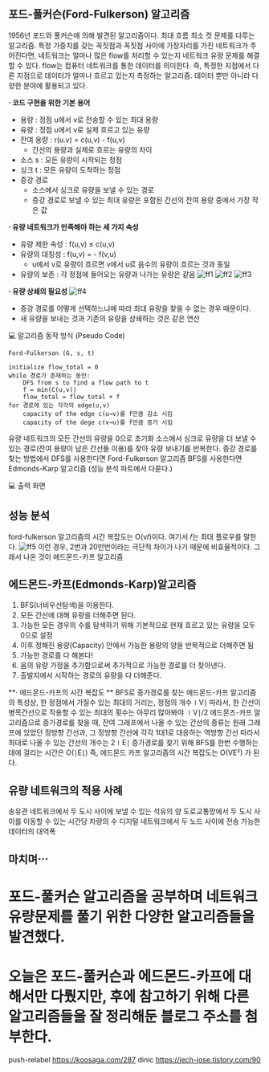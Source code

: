 포드-풀커슨(Ford-Fulkerson) 알고리즘
------------------
1956년 포드와 풀커슨에 의해 발견된 알고리즘이다. 최대 흐름 최소 컷 문제를 다루는 알고리즘. 특정 가중치를 갖는 꼭짓점과 꼭짓점 사이에 가장자리를 가진 네트워크가 주어진다면, 네트워크는 얼마나 많은 flow를 처리할 수 있는지 네트워크 유량 문제를 해결 할 수 있다. flow는 컴퓨터 네트워크를 통한 데이터를 의미한다. 즉, 특정한 지점에서 다른 지점으로 데이터가 얼마나 흐르고 있는지 측정하는 알고리즘. 데이터 뿐만 아니라 다양한 분야에 활용되고 있다.
 
**⋅ 코드 구현을 위한 기본 용어**
- 용량 : 정점 u에서 v로 전송할 수 있는 최대 용량
- 유량 : 정점 u에서 v로 실제 흐르고 있는 유량
- 잔여 용량 : r(u.v) = c(u,v) - f(u,v)
  - 간선의 용량과 실제로 흐르는 유량의 차이
- 소스 s : 모든 유량이 시작되는 정점
- 싱크 t : 모든 유량이 도착하는 정점
- 증강 경로
  - 소스에서 싱크로 유량을 보낼 수 있는 경로
  - 증강 경로로 보낼 수 있는 최대 유량은 포함된 간선의 잔여 용량 중에서 가장 작은 값

**⋅ 유량 네트워크가 만족해야 하는 세 가지 속성**
- 유량 제한 속성 : f(u,v) ≤ c(u,v)
- 유량의 대칭성 : f(u,v) = - f(v,u)
  - u에서 v로 유량이 흐르면 v에서 u로 음수의 유량이 흐르는 것과 동일
- 유량의 보존 : 각 정점에 들어오는 유량과 나가는 유량은 같음
![ff1](https://user-images.githubusercontent.com/101931446/165816278-1f106e32-4e73-481f-9421-b00a58f2dfd7.jpg)
![ff2](https://user-images.githubusercontent.com/101931446/165816335-d78a3bb4-7ecd-4dca-92c1-e016c94decaf.jpg)
![ff3](https://user-images.githubusercontent.com/101931446/165816383-22c82386-1f78-4921-a0d4-dd05a65ffca2.jpg)

**⋅ 유량 상쇄의 필요성**
![ff4](https://user-images.githubusercontent.com/101931446/165816432-604fee70-4095-4d30-a770-2df2d62d6b4c.jpg)
- 증강 경로를 어떻게 선택하느냐에 따라 최대 유량을 찾을 수 없는 경우 때문이다.
- 새 유량을 보내는 것과 기존의 유량을 상쇄하는 것은 같은 연산


💻 알고리즘 동작 방식 (Pseudo Code)
```
Ford-Fulkerson (G, s, t)

initialize flow_total = 0
while 경로가 존재하는 동안:
	DFS from s to find a flow path to t
	f = min(C(u,v))
	flow_total = flow_total + f
for 경로에 있는 각각의 edge(u,v)
	capacity of the edge c(u→v)를 f만큼 감소 시킴
	capacity of the dege c(v→u)를 f만큼 증가 시킴
 ```

유량 네트워크의 모든 간선의 유량을 0으로 초기화
소스에서 싱크로 유량을 더 보낼 수 있는 경로(잔여 용량이 남은 간선들 이용)를 찾아 유량 보내기를 반복한다.
증강 경로를 찾는 방법에서 DFS를 사용한다면 Ford-Fulkerson 알고리즘
BFS를 사용한다면 Edmonds-Karp 알고리즘 (성능 분석 파트에서 다룬다.)


💻 출력 화면


성능 분석
------------------
ford-fulkerson 알고리즘의 시간 복잡도는 O(v𝑓)이다. 여기서 𝑓는 최대 플로우를 말한다.
![ff5](https://user-images.githubusercontent.com/101931446/165816475-02e5dca4-78cd-4c1c-8a86-d7771b1dae99.jpg)
이런 경우, 2번과 20만번이라는 극단적 차이가 나기 때문에 비효율적이다.
그래서 나온 것이 에드몬드-카프 알고리즘


에드몬드-카프(Edmonds-Karp)알고리즘
------------------
1) BFS(너비우선탐색)을 이용한다.
2) 모든 간선에 대해 유량을 더해주면 된다.
3) 가능한 모든 경우의 수를 탐색하기 위해 기본적으로 현재 흐르고 있는 유량을 모두 0으로 설정
4) 이후 정해진 용량(Capacity) 안에서 가능한 용량의 양을 반복적으로 더해주면 됨
5) 가능한 경로를 다 해본다!
6) 음의 유량 가정을 추가함으로써 추가적으로 가능한 경로를 더 찾아낸다.
7) 출발지에서 시작하는 경로의 유량을 다 더해준다.

**⋅ 에드몬드-카프의 시간 복잡도 **
BFS로 증가경로를 찾는 에드몬드-카프 알고리즘의 특성상, 한 정점에서 가질수 있는 최대의 거리는, 정점의 개수∣V∣
따라서, 한 간선이 병목간선으로 작용할 수 있는 최대의 횟수는 아무리 많아봐야 ∣V∣/2
에드몬즈-카프 알고리즘으로 증가경로를 찾을 때, 잔여 그래프에서 나올 수 있는 간선의 종류는 원래 그래프에 있었던 정방향 간선과, 그 정방향 간선에 각각 1대1로 대응하는 역방향 간선
따라서 최대로 나올 수 있는 간선의 개수는 2∣E∣
증가경로를 찾기 위해 BFS를 한번 수행하는데에 걸리는 시간은 O(∣E∣)
즉, 에드몬드 카프 알고리즘의 시간 복잡도는 O(VE²) 가 된다.

유량 네트워크의 적용 사례
------------------
송유관 네트워크에서 두 도시 사이에 보낼 수 있는 석유의 양
도로교통망에서 두 도시 사이를 이동할 수 있는 시간당 차량의 수
디지털 네트워크에서 두 노드 사이에 전송 가능한 데이터의 대역폭

마치며⋯ 
------------------
# 포드-풀커슨 알고리즘을 공부하며 네트워크 유량문제를 풀기 위한 다양한 알고리즘들을 발견했다. 
# 오늘은 포드-풀커슨과 에드몬드-카프에 대해서만 다뤘지만, 후에 참고하기 위해 다른 알고리즘들을 잘 정리해둔 블로그 주소를 첨부한다.

push-relabel https://koosaga.com/287
dinic https://jech-jose.tistory.com/90
